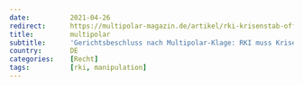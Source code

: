 ```yaml
---
date:          2021-04-26
redirect:      https://multipolar-magazin.de/artikel/rki-krisenstab-offenlegen
title:         multipolar
subtitle:      'Gerichtsbeschluss nach Multipolar-Klage: RKI muss Krisenstab offenlegen'
country:       DE
categories:    [Recht]
tags:          [rki, manipulation]
---
```

